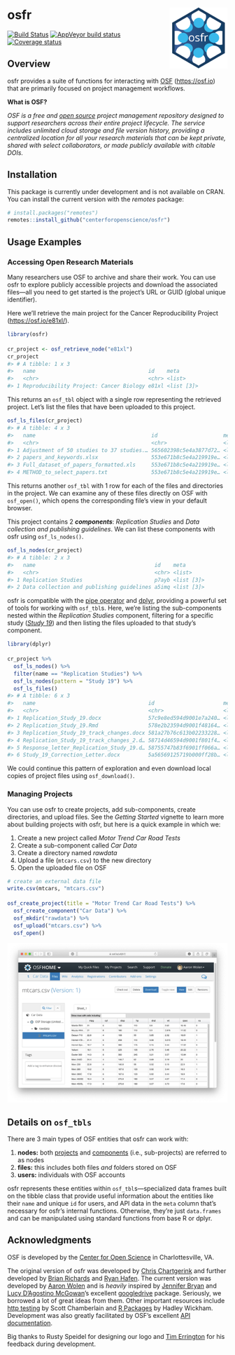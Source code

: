 
<!-- README.md is generated from README.Rmd. Please edit that file -->

# osfr <a href="https://github.com/centerforopenscience/osfr"><img src="man/figures/logo.png" align="right" height="139" /></a>

[![Build
Status](https://travis-ci.org/centerforopenscience/osfr.svg?branch=master)](https://travis-ci.org/centerforopenscience/osfr)
[![AppVeyor build
status](https://ci.appveyor.com/api/projects/status/github/aaronwolen/osfr?branch=master&svg=true)](https://ci.appveyor.com/project/aaronwolen/osfr)
[![Coverage
status](https://codecov.io/gh/centerforopenscience/osfr/branch/master/graph/badge.svg)](https://codecov.io/github/centerforopenscience/osfr?branch=master)

## Overview

osfr provides a suite of functions for interacting with
[OSF](https://osf.io "Open Science Framework") (<https://osf.io>) that
are primarily focused on project management workflows.

**What is OSF?**

*OSF is a free and [open
source](https://github.com/CenterForOpenScience/osf.io "OSF's GitHub Repository")
project management repository designed to support researchers across
their entire project lifecycle. The service includes unlimited cloud
storage and file version history, providing a centralized location for
all your research materials that can be kept private, shared with select
collaborators, or made publicly available with citable DOIs.*

## Installation

This package is currently under development and is not available on
CRAN. You can install the current version with the *remotes* package:

``` r
# install.packages("remotes")
remotes::install_github("centerforopenscience/osfr")
```

## Usage Examples

### Accessing Open Research Materials

Many researchers use OSF to archive and share their work. You can use
osfr to explore publicly accessible projects and download the associated
files—all you need to get started is the project’s URL or GUID (global
unique identifier).

Here we’ll retrieve the main project for the Cancer Reproducibility
Project (<https://osf.io/e81xl/>).

``` r
library(osfr)

cr_project <- osf_retrieve_node("e81xl")
cr_project
#> # A tibble: 1 x 3
#>   name                                    id    meta      
#>   <chr>                                   <chr> <list>    
#> 1 Reproducibility Project: Cancer Biology e81xl <list [3]>
```

This returns an `osf_tbl` object with a single row representing the
retrieved project. Let’s list the files that have been uploaded to this
project.

``` r
osf_ls_files(cr_project)
#> # A tibble: 4 x 3
#>   name                                     id                     meta     
#>   <chr>                                    <chr>                  <list>   
#> 1 Adjustment of 50 studies to 37 studies.… 565602398c5e4a3877d72… <list [3…
#> 2 papers_and_keywords.xlsx                 553e671b8c5e4a219919e… <list [3…
#> 3 Full_dataset_of_papers_formatted.xls     553e671b8c5e4a219919e… <list [3…
#> 4 METHOD_to_select_papers.txt              553e671b8c5e4a219919e… <list [3…
```

This returns another `osf_tbl` with 1 row for each of the files and
directories in the project. We can examine any of these files directly
on OSF with `osf_open()`, which opens the corresponding file’s view in
your default browser.

This project contains 2 ***components***: *Replication Studies* and
*Data collection and publishing guidelines*. We can list these
components with osfr using `osf_ls_nodes()`.

``` r
osf_ls_nodes(cr_project)
#> # A tibble: 2 x 3
#>   name                                      id    meta      
#>   <chr>                                     <chr> <list>    
#> 1 Replication Studies                       p7ayb <list [3]>
#> 2 Data collection and publishing guidelines a5imq <list [3]>
```

osfr is compatible with the [pipe
operator](https://magrittr.tidyverse.org) and
[dplyr](https://dplyr.tidyverse.org), providing a powerful set of tools
for working with `osf_tbl`s. Here, we’re listing the sub-components
nested within the *Replication Studies* component, filtering for a
specific study ([*Study 19*](https://osf.io/7zqxp/)) and then listing
the files uploaded to that study’s component.

``` r
library(dplyr)

cr_project %>%
  osf_ls_nodes() %>%
  filter(name == "Replication Studies") %>%
  osf_ls_nodes(pattern = "Study 19") %>%
  osf_ls_files()
#> # A tibble: 6 x 3
#>   name                                    id                      meta     
#>   <chr>                                   <chr>                   <list>   
#> 1 Replication_Study_19.docx               57c9e8ed594d9001e7a240… <list [3…
#> 2 Replication_Study_19.Rmd                578e2b23594d9001f48164… <list [3…
#> 3 Replication_Study_19_track_changes.docx 581a27b76c613b02233228… <list [3…
#> 4 Replication_Study_19_track_changes_2.d… 58714d46594d9001f801f4… <list [3…
#> 5 Response_letter_Replication_Study_19.d… 58755747b83f6901ff066a… <list [3…
#> 6 Study_19_Correction_Letter.docx         5a56569125719b000ff28b… <list [3…
```

We could continue this pattern of exploration and even download local
copies of project files using `osf_download()`.

### Managing Projects

You can use osfr to create projects, add sub-components, create
directories, and upload files. See the *Getting Started* vignette to
learn more about building projects with osfr, but here is a quick
example in which we:

1.  Create a new project called *Motor Trend Car Road Tests*
2.  Create a sub-component called *Car Data*
3.  Create a directory named *rawdata*
4.  Upload a file (`mtcars.csv`) to the new directory
5.  Open the uploaded file on OSF

<!-- end list -->

``` r
# create an external data file
write.csv(mtcars, "mtcars.csv")

osf_create_project(title = "Motor Trend Car Road Tests") %>%
  osf_create_component("Car Data") %>%
  osf_mkdir("rawdata") %>%
  osf_upload("mtcars.csv") %>%
  osf_open()
```

![Screenshot of the uploaded file on OSF](man/figures/screen-shot.png)

## Details on `osf_tbls`

There are 3 main types of OSF entities that osfr can work with:

1.  **nodes:** both
    [projects](http://help.osf.io/m/projects/l/481539-create-a-project "OSF: Create a Project")
    and
    [components](http://help.osf.io/m/projects/l/481998-create-components "OSF: Create a Component")
    (i.e., sub-projects) are referred to as nodes
2.  **files:** this includes both files *and* folders stored on OSF
3.  **users:** individuals with OSF accounts

osfr represents these entities within `osf_tbl`s—specialized data frames
built on the tibble class that provide useful information about the
entities like their `name` and unique `id` for users, and API data in
the `meta` column that’s necessary for osfr’s internal functions.
Otherwise, they’re just `data.frames` and can be manipulated using
standard functions from base R or dplyr.

## Acknowledgments

OSF is developed by the [Center for Open
Science](https://cos.io "Center for Open Science") in Charlottesville,
VA.

The original version of osfr was developed by [Chris
Chartgerink](https://github.com/chartgerink) and further developed by
[Brian Richards](https://github.com/bgrich) and [Ryan
Hafen](https://github.com/hafen). The current version was developed by
[Aaron Wolen](https://github.com/aaronwolen) and is *heavily* inspired
by [Jennifer Bryan](https://github.com/jennybc) and [Lucy D’Agostino
McGowan](https://github.com/lucymcgowan)’s excellent
[googledrive](https://googledrive.tidyverse.org) package. Seriously, we
borrowed a lot of great ideas from them. Other important resources
include [http testing](https://ropensci.github.io/http-testing-book/) by
Scott Chamberlain and [R Packages](http://r-pkgs.had.co.nz) by Hadley
Wickham. Development was also greatly facilitated by OSF’s excellent
[API documentation](https://developer.osf.io "OSF API Documentation").

Big thanks to Rusty Speidel for designing our logo and [Tim
Errington](https://github.com/timerrington) for his feedback during
development.

<!-- links -->
